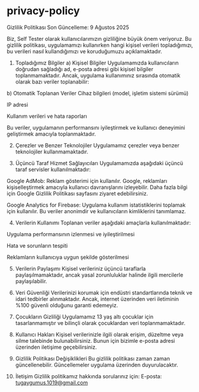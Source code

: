 # privacy-policy

Gizlilik Politikası
Son Güncelleme: 9 Ağustos 2025

Biz, Self Tester olarak kullanıcılarımızın gizliliğine büyük önem veriyoruz. Bu gizlilik politikası, uygulamamızı kullanırken hangi kişisel verileri topladığımızı, bu verileri nasıl kullandığımızı ve koruduğumuzu açıklamaktadır.

1. Topladığımız Bilgiler
a) Kişisel Bilgiler
Uygulamamızda kullanıcıların doğrudan sağladığı ad, e-posta adresi gibi kişisel bilgiler toplanmamaktadır. Ancak, uygulama kullanımınız sırasında otomatik olarak bazı veriler toplanabilir:

b) Otomatik Toplanan Veriler
Cihaz bilgileri (model, işletim sistemi sürümü)

IP adresi

Kullanım verileri ve hata raporları

Bu veriler, uygulamanın performansını iyileştirmek ve kullanıcı deneyimini geliştirmek amacıyla toplanmaktadır.

2. Çerezler ve Benzer Teknolojiler
Uygulamamız çerezler veya benzer teknolojiler kullanmamaktadır.

3. Üçüncü Taraf Hizmet Sağlayıcıları
Uygulamamızda aşağıdaki üçüncü taraf servisler kullanılmaktadır:

Google AdMob: Reklam gösterimi için kullanılır. Google, reklamları kişiselleştirmek amacıyla kullanıcı davranışlarını izleyebilir. Daha fazla bilgi için Google Gizlilik Politikası sayfasını ziyaret edebilirsiniz.

Google Analytics for Firebase: Uygulama kullanım istatistiklerini toplamak için kullanılır. Bu veriler anonimdir ve kullanıcıların kimliklerini tanımlamaz.

4. Verilerin Kullanımı
Toplanan veriler aşağıdaki amaçlarla kullanılmaktadır:

Uygulama performansının izlenmesi ve iyileştirilmesi

Hata ve sorunların tespiti

Reklamların kullanıcıya uygun şekilde gösterilmesi

5. Verilerin Paylaşımı
Kişisel verileriniz üçüncü taraflarla paylaşılmamaktadır, ancak yasal zorunluluklar halinde ilgili mercilerle paylaşılabilir.

6. Veri Güvenliği
Verilerinizi korumak için endüstri standartlarında teknik ve idari tedbirler alınmaktadır. Ancak, internet üzerinden veri iletiminin %100 güvenli olduğunu garanti edemeyiz.

7. Çocukların Gizliliği
Uygulamamız 13 yaş altı çocuklar için tasarlanmamıştır ve bilinçli olarak çocuklardan veri toplanmamaktadır.

8. Kullanıcı Hakları
Kişisel verilerinizle ilgili olarak erişim, düzeltme veya silme talebinde bulunabilirsiniz. Bunun için bizimle e-posta adresi üzerinden iletişime geçebilirsiniz.

9. Gizlilik Politikası Değişiklikleri
Bu gizlilik politikası zaman zaman güncellenebilir. Güncellemeler uygulama üzerinden duyurulacaktır.

10. İletişim
Gizlilik politikamız hakkında sorularınız için:
E-posta: tugaygumus.1019@gmail.com

